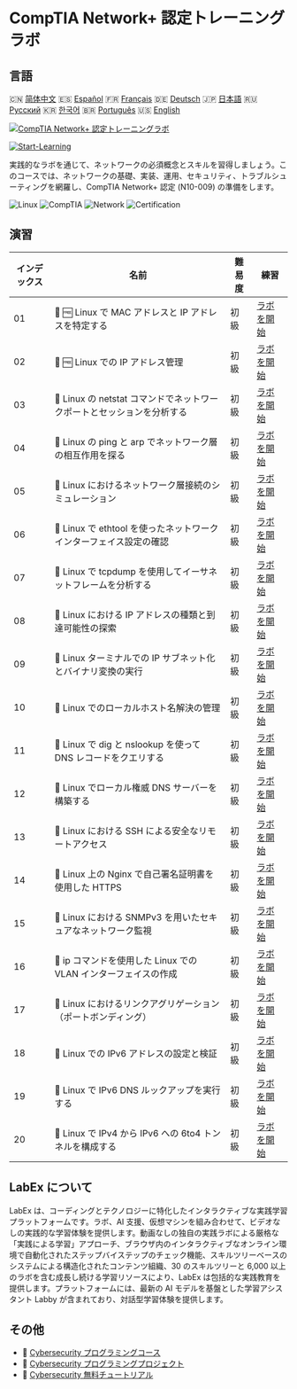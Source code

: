 # CompTIA Network+ 認定トレーニングラボ

## 言語

🇨🇳 [简体中文](README_zh.md) 🇪🇸 [Español](README_es.md) 🇫🇷 [Français](README_fr.md) 🇩🇪 [Deutsch](README_de.md) 🇯🇵 [日本語](README_ja.md) 🇷🇺 [Русский](README_ru.md) 🇰🇷 [한국어](README_ko.md) 🇧🇷 [Português](README_pt.md) 🇺🇸 [English](README.md) 

[![CompTIA Network+ 認定トレーニングラボ](https://cover-creator.labex.io/comptia-network-plus-training-labs.png?lang=ja)](https://labex.io/ja/courses/comptia-network-plus-training-labs)

[![Start-Learning](https://img.shields.io/badge/Start-Learning-whitesmoke?style=for-the-badge)](https://labex.io/ja/courses/comptia-network-plus-training-labs)

実践的なラボを通じて、ネットワークの必須概念とスキルを習得しましょう。このコースでは、ネットワークの基礎、実装、運用、セキュリティ、トラブルシューティングを網羅し、CompTIA Network+ 認定 (N10-009) の準備をします。

![Linux](https://img.shields.io/badge/Linux-whitesmoke?style=for-the-badge&logo=linux)
![CompTIA](https://img.shields.io/badge/CompTIA-whitesmoke?style=for-the-badge&logo=comptia)
![Network](https://img.shields.io/badge/Network-whitesmoke?style=for-the-badge&logo=network)
![Certification](https://img.shields.io/badge/Certification-whitesmoke?style=for-the-badge&logo=certification)


## 演習

|   インデックス | 名前                                                                    | 難易度   | 練習                                                                                                                                                    |
|----------------|-------------------------------------------------------------------------|----------|---------------------------------------------------------------------------------------------------------------------------------------------------------|
|             01 | 📖 🆓 Linux で MAC アドレスと IP アドレスを特定する                     | 初級     | <a target='_blank' href='https://labex.io/ja/tutorials/comptia-identify-mac-and-ip-addresses-in-linux-592731'>ラボを開始</a>                            |
|             02 | 📖 🆓 Linux での IP アドレス管理                                        | 初級     | <a target='_blank' href='https://labex.io/ja/tutorials/comptia-manage-ip-addressing-in-linux-592736'>ラボを開始</a>                                     |
|             03 | 📖  Linux の netstat コマンドでネットワークポートとセッションを分析する | 初級     | <a target='_blank' href='https://labex.io/ja/tutorials/comptia-analyze-network-ports-and-sessions-with-netstat-in-linux-592741'>ラボを開始</a>          |
|             04 | 📖  Linux の ping と arp でネットワーク層の相互作用を探る               | 初級     | <a target='_blank' href='https://labex.io/ja/tutorials/comptia-explore-network-layer-interaction-with-ping-and-arp-in-linux-592746'>ラボを開始</a>      |
|             05 | 📖  Linux におけるネットワーク層接続のシミュレーション                  | 初級     | <a target='_blank' href='https://labex.io/ja/tutorials/comptia-simulate-network-layer-connectivity-in-linux-592752'>ラボを開始</a>                      |
|             06 | 📖  Linux で ethtool を使ったネットワークインターフェイス設定の確認     | 初級     | <a target='_blank' href='https://labex.io/ja/tutorials/comptia-examine-network-interface-settings-with-ethtool-in-linux-592759'>ラボを開始</a>          |
|             07 | 📖  Linux で tcpdump を使用してイーサネットフレームを分析する           | 初級     | <a target='_blank' href='https://labex.io/ja/tutorials/comptia-analyze-ethernet-frames-with-tcpdump-in-linux-592765'>ラボを開始</a>                     |
|             08 | 📖  Linux における IP アドレスの種類と到達可能性の探索                  | 初級     | <a target='_blank' href='https://labex.io/ja/tutorials/comptia-explore-ip-address-types-and-reachability-in-linux-592780'>ラボを開始</a>                |
|             09 | 📖  Linux ターミナルでの IP サブネット化とバイナリ変換の実行            | 初級     | <a target='_blank' href='https://labex.io/ja/tutorials/comptia-perform-ip-subnetting-and-binary-conversion-in-the-linux-terminal-592782'>ラボを開始</a> |
|             10 | 📖  Linux でのローカルホスト名解決の管理                                | 初級     | <a target='_blank' href='https://labex.io/ja/tutorials/comptia-manage-local-hostname-resolution-in-linux-592792'>ラボを開始</a>                         |
|             11 | 📖  Linux で dig と nslookup を使って DNS レコードをクエリする          | 初級     | <a target='_blank' href='https://labex.io/ja/tutorials/comptia-query-dns-records-in-linux-with-dig-and-nslookup-592796'>ラボを開始</a>                  |
|             12 | 📖  Linux でローカル権威 DNS サーバーを構築する                         | 初級     | <a target='_blank' href='https://labex.io/ja/tutorials/comptia-set-up-a-local-authoritative-dns-server-on-linux-592803'>ラボを開始</a>                  |
|             13 | 📖  Linux における SSH による安全なリモートアクセス                     | 初級     | <a target='_blank' href='https://labex.io/ja/tutorials/comptia-secure-remote-access-in-linux-with-ssh-592816'>ラボを開始</a>                            |
|             14 | 📖  Linux 上の Nginx で自己署名証明書を使用した HTTPS                   | 初級     | <a target='_blank' href='https://labex.io/ja/tutorials/comptia-https-with-a-self-signed-certificate-on-nginx-in-linux-592820'>ラボを開始</a>            |
|             15 | 📖  Linux における SNMPv3 を用いたセキュアなネットワーク監視            | 初級     | <a target='_blank' href='https://labex.io/ja/tutorials/comptia-secure-network-monitoring-with-snmpv3-in-linux-592826'>ラボを開始</a>                    |
|             16 | 📖  ip コマンドを使用した Linux での VLAN インターフェイスの作成        | 初級     | <a target='_blank' href='https://labex.io/ja/tutorials/comptia-create-vlan-interfaces-in-linux-using-the-ip-command-592842'>ラボを開始</a>              |
|             17 | 📖  Linux におけるリンクアグリゲーション（ポートボンディング）          | 初級     | <a target='_blank' href='https://labex.io/ja/tutorials/comptia-link-aggregation-port-bonding-in-linux-592851'>ラボを開始</a>                            |
|             18 | 📖  Linux での IPv6 アドレスの設定と検証                                | 初級     | <a target='_blank' href='https://labex.io/ja/tutorials/comptia-configure-and-verify-ipv6-addresses-in-linux-592858'>ラボを開始</a>                      |
|             19 | 📖  Linux で IPv6 DNS ルックアップを実行する                            | 初級     | <a target='_blank' href='https://labex.io/ja/tutorials/comptia-perform-ipv6-dns-lookups-in-linux-592862'>ラボを開始</a>                                 |
|             20 | 📖  Linux で IPv4 から IPv6 への 6to4 トンネルを構成する                | 初級     | <a target='_blank' href='https://labex.io/ja/tutorials/comptia-configure-an-ipv4-to-ipv6-6to4-tunnel-in-linux-592867'>ラボを開始</a>                    |

## LabEx について

LabEx は、コーディングとテクノロジーに特化したインタラクティブな実践学習プラットフォームです。ラボ、AI 支援、仮想マシンを組み合わせて、ビデオなしの実践的な学習体験を提供します。動画なしの独自の実践ラボによる厳格な「実践による学習」アプローチ、ブラウザ内のインタラクティブなオンライン環境で自動化されたステップバイステップのチェック機能、スキルツリーベースのシステムによる構造化されたコンテンツ組織、30 のスキルツリーと 6,000 以上のラボを含む成長し続ける学習リソースにより、LabEx は包括的な実践教育を提供します。プラットフォームには、最新の AI モデルを基盤とした学習アシスタント Labby が含まれており、対話型学習体験を提供します。

## その他

- 🔗 [Cybersecurity プログラミングコース](https://github.com/labex-labs/awesome-programming-courses)
- 🔗 [Cybersecurity プログラミングプロジェクト](https://github.com/labex-labs/awesome-programming-projects)
- 🔗 [Cybersecurity 無料チュートリアル](https://github.com/labex-labs/cybersecurity-free-tutorials)

